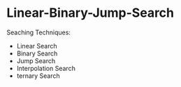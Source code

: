 # Linear-Binary-Jump-Search
Seaching Techniques:
- Linear Search
- Binary Search
- Jump Search
- Interpolation Search
- ternary Search
